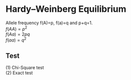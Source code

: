 # Hardy–Weinberg Equilibrium  
  
Allele frequency f(A)=p, f(a)=q and p+q=1.  
$f(AA)=p^2$  
$f(Aa)=2pq$  
$f(aa)=q^2$  
  
 ## Test
   
(1) Chi-Square test  
(2) Exact test  
  
